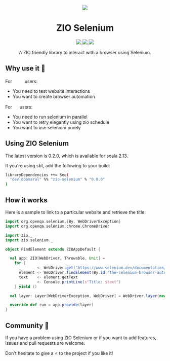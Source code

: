<p align="center">
  <img src="https://raw.githubusercontent.com/dylandoamaral/zio-selenium/master/images/zio-selenium.png" />
</p>

<h1 align="center">ZIO Selenium</h1>

<p align="center">
  <a href="https://github.com/dylandoamaral/zio-selenium/actions">
    <img src="https://github.com/dylandoamaral/zio-selenium/workflows/Continuous%20Integration/badge.svg" />
  </a>
  <a href="https://codecov.io/gh/dylandoamaral/zio-selenium">
    <img src="https://codecov.io/gh/dylandoamaral/zio-selenium/branch/master/graph/badge.svg" />
  </a>
  <a href="https://scala-steward.org">
    <img src="https://img.shields.io/badge/Scala_Steward-helping-blue.svg?style=flat&logo=data:image/png;base64,iVBORw0KGgoAAAANSUhEUgAAAA4AAAAQCAMAAAARSr4IAAAAVFBMVEUAAACHjojlOy5NWlrKzcYRKjGFjIbp293YycuLa3pYY2LSqql4f3pCUFTgSjNodYRmcXUsPD/NTTbjRS+2jomhgnzNc223cGvZS0HaSD0XLjbaSjElhIr+AAAAAXRSTlMAQObYZgAAAHlJREFUCNdNyosOwyAIhWHAQS1Vt7a77/3fcxxdmv0xwmckutAR1nkm4ggbyEcg/wWmlGLDAA3oL50xi6fk5ffZ3E2E3QfZDCcCN2YtbEWZt+Drc6u6rlqv7Uk0LdKqqr5rk2UCRXOk0vmQKGfc94nOJyQjouF9H/wCc9gECEYfONoAAAAASUVORK5CYII=" />
  </a>
</p>

<p align="center">A ZIO friendly library to interact with a browser using Selenium.</p>

## Why use it 🤔

For <img src="https://raw.githubusercontent.com/dylandoamaral/zio-selenium/master/images/zio.png" width=32 height=16/> users:
- You need to test website interactions
- You want to create browser automation

For <img src="https://raw.githubusercontent.com/dylandoamaral/zio-selenium/master/images/selenium.png" width=16 height=16/> users:
 - You need to run selenium in parallel
 - You want to retry elegantly using zio schedule
 - You want to use selenium purely

## Using ZIO Selenium

The latest version is 0.2.0, which is available for scala 2.13.

If you're using sbt, add the following to your build:

```bash
libraryDependencies ++= Seq(
  "dev.doamaral" %% "zio-selenium" % "0.0.0"
)
```

## How it works

Here is a sample to link to a particular website and retrieve the title:

```scala
import org.openqa.selenium.{By, WebDriverException}
import org.openqa.selenium.chrome.ChromeDriver

import zio._
import zio.selenium._

object FindElement extends ZIOAppDefault {

  val app: ZIO[WebDriver, Throwable, Unit] =
    for {
      _       <- WebDriver.get("https://www.selenium.dev/documentation/en/")
      element <- WebDriver.findElement(By.id("the-selenium-browser-automation-project"))
      text    <- element.getText
      _       <- Console.printLine(s"Title: $text")
    } yield ()

  val layer: Layer[WebDriverException, WebDriver] = WebDriver.layer(new ChromeDriver())

  override def run = app.provide(layer)
}
```

## Community 🤝

If you have a problem using ZIO Selenium or if you want to add features, issues and pull requests are welcome.

Don't hesitate to give a ⭐ to the project if you like it!
